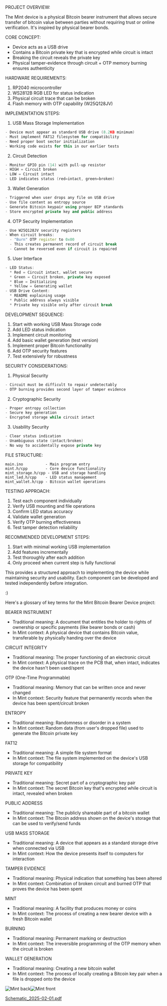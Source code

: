 PROJECT OVERVIEW:

The Mint device is a physical Bitcoin bearer instrument that allows secure transfer of bitcoin value between parties without requiring trust or online verification. It's inspired by physical bearer bonds.

CORE CONCEPT:
- Device acts as a USB drive
- Contains a Bitcoin private key that is encrypted while circuit is intact
- Breaking the circuit reveals the private key
- Physical tamper-evidence through circuit + OTP memory burning ensures authenticity

HARDWARE REQUIREMENTS:
1. RP2040 microcontroller
2. WS2812B RGB LED for status indication
3. Physical circuit trace that can be broken
4. Flash memory with OTP capability (W25Q128JV)

IMPLEMENTATION STEPS:

1. USB Mass Storage Implementation
```cpp
- Device must appear as standard USB drive (8.2KB minimum)
- Must implement FAT12 filesystem for compatibility
- Need proper boot sector initialization
- Working code exists for this in our earlier tests
```

2. Circuit Detection
```cpp
- Monitor GPIO pin (14) with pull-up resistor
- HIGH = Circuit broken
- LOW = Circuit intact
- LED indicates status (red=intact, green=broken)
```

3. Wallet Generation
```cpp
- Triggered when user drops any file on USB drive
- Use file content as entropy source
- Generate Bitcoin keypair using proper BIP standards 
- Store encrypted private key and public address
```

4. OTP Security Implementation
```cpp
- Use W25Q128JV security registers
- When circuit breaks:
  - "Burn" OTP register to 0x00
  - This creates permanent record of circuit break
  - Cannot be reversed even if circuit is repaired
```

5. User Interface
```cpp
- LED Status:
  * Red = Circuit intact, wallet secure
  * Green = Circuit broken, private key exposed
  * Blue = Initializing
  * Yellow = Generating wallet
- USB Drive Content:
  * README explaining usage
  * Public address always visible
  * Private key visible only after circuit break
```

DEVELOPMENT SEQUENCE:

1. Start with working USB Mass Storage code
2. Add LED status indication
3. Implement circuit monitoring
4. Add basic wallet generation (test version)
5. Implement proper Bitcoin functionality
6. Add OTP security features
7. Test extensively for robustness

SECURITY CONSIDERATIONS:

1. Physical Security
```cpp
- Circuit must be difficult to repair undetectably
- OTP burning provides second layer of tamper evidence
```

2. Cryptographic Security
```cpp
- Proper entropy collection
- Secure key generation
- Encrypted storage while circuit intact
```

3. Usability Security
```cpp
- Clear status indication
- Unambiguous state (intact/broken)
- No way to accidentally expose private key
```

FILE STRUCTURE:
```
main.ino          - Main program entry
mint.h/cpp        - Core device functionality
mint_storage.h/cpp - USB and storage handling
mint_led.h/cpp    - LED status management
mint_wallet.h/cpp - Bitcoin wallet operations
```

TESTING APPROACH:
1. Test each component individually
2. Verify USB mounting and file operations
3. Confirm LED status accuracy
4. Validate wallet generation
5. Verify OTP burning effectiveness
6. Test tamper detection reliability

RECOMMENDED DEVELOPMENT STEPS:
1. Start with minimal working USB implementation
2. Add features incrementally
3. Test thoroughly after each addition
4. Only proceed when current step is fully functional

This provides a structured approach to implementing the device while maintaining security and usability. Each component can be developed and tested independently before integration.



:) 

Here's a glossary of key terms for the Mint Bitcoin Bearer Device project:

BEARER INSTRUMENT
- Traditional meaning: A document that entitles the holder to rights of ownership or specific payments (like bearer bonds or cash)
- In Mint context: A physical device that contains Bitcoin value, transferable by physically handing over the device

CIRCUIT INTEGRITY
- Traditional meaning: The proper functioning of an electronic circuit
- In Mint context: A physical trace on the PCB that, when intact, indicates the device hasn't been used/spent

OTP (One-Time Programmable)
- Traditional meaning: Memory that can be written once and never changed
- In Mint context: Security feature that permanently records when the device has been spent/circuit broken

ENTROPY
- Traditional meaning: Randomness or disorder in a system
- In Mint context: Random data (from user's dropped file) used to generate the Bitcoin private key

FAT12
- Traditional meaning: A simple file system format
- In Mint context: The file system implemented on the device's USB storage for compatibility

PRIVATE KEY
- Traditional meaning: Secret part of a cryptographic key pair
- In Mint context: The secret Bitcoin key that's encrypted while circuit is intact, revealed when broken

PUBLIC ADDRESS
- Traditional meaning: The publicly shareable part of a bitcoin wallet
- In Mint context: The Bitcoin address shown on the device's storage that can be used to verify/send funds

USB MASS STORAGE
- Traditional meaning: A device that appears as a standard storage drive when connected via USB
- In Mint context: How the device presents itself to computers for interaction

TAMPER EVIDENCE
- Traditional meaning: Physical indication that something has been altered
- In Mint context: Combination of broken circuit and burned OTP that proves the device has been spent

MINT
- Traditional meaning: A facility that produces money or coins
- In Mint context: The process of creating a new bearer device with a fresh Bitcoin wallet

BURNING
- Traditional meaning: Permanent marking or destruction
- In Mint context: The irreversible programming of the OTP memory when the circuit is broken

WALLET GENERATION
- Traditional meaning: Creating a new bitcoin wallet
- In Mint context: The process of locally creating a Bitcoin key pair when a file is dropped onto the device


![Mint back](https://github.com/user-attachments/assets/edf9ac32-770a-43b5-8e4c-3350719f92b8)![Mint front](https://github.com/user-attachments/assets/83d60661-bbfe-471f-9669-bb18b0b0bc70)


[Schematic_2025-02-01.pdf](https://github.com/user-attachments/files/18705007/Schematic_2025-02-01.pdf)






